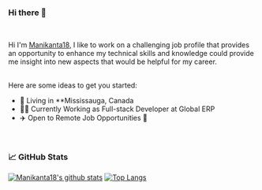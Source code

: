 ### Hi there 👋
<br/>

Hi I'm [Manikanta18](https://www.linkedin.com/in/manikantajalla/), I like to work on a challenging job profile that provides an opportunity to enhance my technical skills and knowledge could provide me insight into new aspects that would be helpful for my career.
<br/>
<br/>

Here are some ideas to get you started:

- 🗼 Living in **Mississauga, Canada
- 👨‍💻 Currently Working as Full-stack Developer at Global ERP
- ✈️ Open to Remote Job Opportunities 🍻

<br/>

### 📈 GitHub Stats

[![Manikanta18's github stats](https://github-readme-stats.vercel.app/api?username=Manikanta18&show_icons=true&line_height=21&show_icons=true&theme=merko&hide_border=true)](https://github.com/anuraghazra/github-readme-stats)
[![Top Langs](https://github-readme-stats.vercel.app/api/top-langs/?username=Manikanta18&show_icons=true&layout=compact&theme=vue&hide_border=true)](https://github.com/anuraghazra/github-readme-stats)
